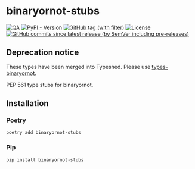 # binaryornot-stubs

[![QA](https://github.com/Tatsh/binaryornot-stubs/actions/workflows/qa.yml/badge.svg)](https://github.com/Tatsh/binaryornot-stubs/actions/workflows/qa.yml)
[![PyPI - Version](https://img.shields.io/pypi/v/binaryornot-stubs)](https://pypi.org/project/binaryornot-stubs/)
[![GitHub tag (with filter)](https://img.shields.io/github/v/tag/Tatsh/binaryornot-stubs)](https://github.com/Tatsh/binaryornot-stubs/tags)
[![License](https://img.shields.io/github/license/Tatsh/binaryornot-stubs)](https://github.com/Tatsh/binaryornot-stubs/blob/master/LICENSE.txt)
[![GitHub commits since latest release (by SemVer including pre-releases)](https://img.shields.io/github/commits-since/Tatsh/binaryornot-stubs/v0.0.3/master)](https://github.com/Tatsh/binaryornot-stubs/compare/v0.0.3...master)

## Deprecation notice

These types have been merged into Typeshed. Please use [types-binaryornot](https://pypi.org/project/types-binaryornot/).

PEP 561 type stubs for binaryornot.

## Installation

### Poetry

```shell
poetry add binaryornot-stubs
```

### Pip

```shell
pip install binaryornot-stubs
```
